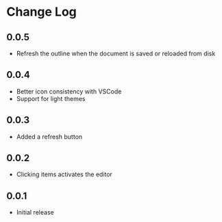 # Change Log

## 0.0.5
- Refresh the outline when the document is saved or reloaded from disk

## 0.0.4
- Better icon consistency with VSCode
- Support for light themes

## 0.0.3
- Added a refresh button

## 0.0.2
- Clicking items activates the editor

## 0.0.1
- Initial release
